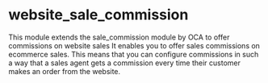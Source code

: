 # website_sale_commission
This module extends the sale_commission module by OCA to offer commissions on website sales
It enables you to offer sales commissions on ecommerce sales. This means that you can configure commissions in such a way that a sales
agent gets a commission every time their customer makes an order from the
website.
